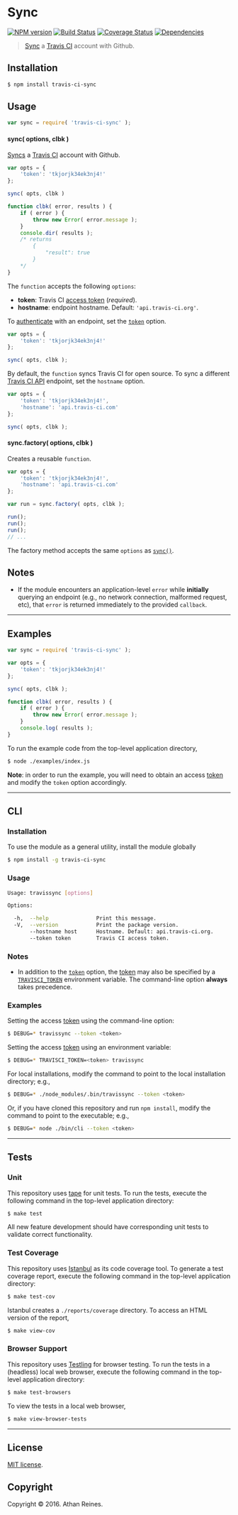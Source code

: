 Sync
===
[![NPM version][npm-image]][npm-url] [![Build Status][build-image]][build-url] [![Coverage Status][coverage-image]][coverage-url] [![Dependencies][dependencies-image]][dependencies-url]

> [Sync][travis-sync] a [Travis CI][travis-api] account with Github.


## Installation

``` bash
$ npm install travis-ci-sync
```


## Usage

``` javascript
var sync = require( 'travis-ci-sync' );
```

<a name="sync"></a>
#### sync( options, clbk )

[Syncs][travis-sync] a [Travis CI][travis-api] account with Github.

``` javascript
var opts = {
	'token': 'tkjorjk34ek3nj4!'
};

sync( opts, clbk )

function clbk( error, results ) {
	if ( error ) {
		throw new Error( error.message );
	}
	console.dir( results );
	/* returns
		{
			"result": true
		}
	*/
}
```

The `function` accepts the following `options`:
*	__token__: Travis CI [access token][travis-token] (*required*).
*	__hostname__: endpoint hostname. Default: `'api.travis-ci.org'`.

To [authenticate][travis-token] with an endpoint, set the [`token`][travis-token] option.

``` javascript
var opts = {
	'token': 'tkjorjk34ek3nj4!'
};

sync( opts, clbk );
```

By default, the `function` syncs Travis CI for open source. To sync a different [Travis CI API][travis-api] endpoint, set the `hostname` option.

``` javascript
var opts = {
	'token': 'tkjorjk34ek3nj4!',
	'hostname': 'api.travis-ci.com'
};

sync( opts, clbk );
```


#### sync.factory( options, clbk )

Creates a reusable `function`.

``` javascript
var opts = {
	'token': 'tkjorjk34ek3nj4!',
	'hostname': 'api.travis-ci.com'
};

var run = sync.factory( opts, clbk );

run();
run();
run();
// ...
```

The factory method accepts the same `options` as [`sync()`](#sync).


## Notes

*	If the module encounters an application-level `error` while __initially__ querying an endpoint (e.g., no network connection, malformed request, etc), that `error` is returned immediately to the provided `callback`.


---
## Examples

``` javascript
var sync = require( 'travis-ci-sync' );

var opts = {
	'token': 'tkjorjk34ek3nj4!'
};

sync( opts, clbk );

function clbk( error, results ) {
	if ( error ) {
		throw new Error( error.message );
	}
	console.log( results );
}
```

To run the example code from the top-level application directory,

``` bash
$ node ./examples/index.js
```

__Note__: in order to run the example, you will need to obtain an access [token][travis-token] and modify the `token` option accordingly.


---
## CLI

### Installation

To use the module as a general utility, install the module globally

``` bash
$ npm install -g travis-ci-sync
```


### Usage

``` bash
Usage: travissync [options]

Options:

  -h,  --help               Print this message.
  -V,  --version            Print the package version.
       --hostname host      Hostname. Default: api.travis-ci.org.
       --token token        Travis CI access token.
```


### Notes

*	In addition to the [`token`][travis-token] option, the [token][travis-token] may also be specified by a [`TRAVISCI_TOKEN`][travis-token] environment variable. The command-line option __always__ takes precedence.


### Examples

Setting the access [token][travis-token] using the command-line option:

``` bash
$ DEBUG=* travissync --token <token>
```

Setting the access [token][travis-token] using an environment variable:

``` bash
$ DEBUG=* TRAVISCI_TOKEN=<token> travissync
```

For local installations, modify the command to point to the local installation directory; e.g., 

``` bash
$ DEBUG=* ./node_modules/.bin/travissync --token <token>
```

Or, if you have cloned this repository and run `npm install`, modify the command to point to the executable; e.g., 

``` bash
$ DEBUG=* node ./bin/cli --token <token>
```


---
## Tests

### Unit

This repository uses [tape][tape] for unit tests. To run the tests, execute the following command in the top-level application directory:

``` bash
$ make test
```

All new feature development should have corresponding unit tests to validate correct functionality.


### Test Coverage

This repository uses [Istanbul][istanbul] as its code coverage tool. To generate a test coverage report, execute the following command in the top-level application directory:

``` bash
$ make test-cov
```

Istanbul creates a `./reports/coverage` directory. To access an HTML version of the report,

``` bash
$ make view-cov
```


### Browser Support

This repository uses [Testling][testling] for browser testing. To run the tests in a (headless) local web browser, execute the following command in the top-level application directory:

``` bash
$ make test-browsers
```

To view the tests in a local web browser,

``` bash
$ make view-browser-tests
```

<!-- [![browser support][browsers-image]][browsers-url] -->


---
## License

[MIT license](http://opensource.org/licenses/MIT).


## Copyright

Copyright &copy; 2016. Athan Reines.


[npm-image]: http://img.shields.io/npm/v/travis-ci-sync.svg
[npm-url]: https://npmjs.org/package/travis-ci-sync

[build-image]: http://img.shields.io/travis/kgryte/travis-ci-sync/master.svg
[build-url]: https://travis-ci.org/kgryte/travis-ci-sync

[coverage-image]: https://img.shields.io/codecov/c/github/kgryte/travis-ci-sync/master.svg
[coverage-url]: https://codecov.io/github/kgryte/travis-ci-sync?branch=master

[dependencies-image]: http://img.shields.io/david/kgryte/travis-ci-sync.svg
[dependencies-url]: https://david-dm.org/kgryte/travis-ci-sync

[dev-dependencies-image]: http://img.shields.io/david/dev/kgryte/travis-ci-sync.svg
[dev-dependencies-url]: https://david-dm.org/dev/kgryte/travis-ci-sync

[github-issues-image]: http://img.shields.io/github/issues/kgryte/travis-ci-sync.svg
[github-issues-url]: https://github.com/kgryte/travis-ci-sync/issues

[tape]: https://github.com/substack/tape
[istanbul]: https://github.com/gotwarlost/istanbul
[testling]: https://ci.testling.com

[travis-api]: https://docs.travis-ci.com/api
[travis-sync]: https://docs.travis-ci.com/api?http#users
[travis-token]: https://github.com/kgryte/travis-ci-access-token
